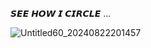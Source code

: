   𝙎𝙀𝙀 𝙃𝙊𝙒 𝙄 𝘾𝙄𝙍𝘾𝙇𝙀 ...

![Untitled60_20240822201457](https://github.com/user-attachments/assets/139b3c69-cb8d-4c83-997d-601ab72ccbcd)
